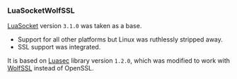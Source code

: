 ### LuaSocketWolfSSL

[LuaSocket](https://github.com/lunarmodules/luasocket) version `3.1.0` was taken as a
base. 

* Support for all other platforms but Linux was ruthlessly stripped away. 
* SSL support was integrated.

It is based on [Luasec](https://github.com/brunoos/luasec) library version `1.2.0`, which was modified to
work with [WolfSSL](https://www.wolfssl.com/) instead of OpenSSL.
